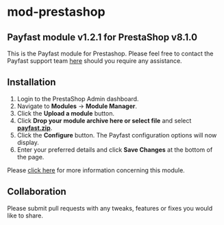# mod-prestashop

## Payfast module v1.2.1 for PrestaShop v8.1.0

This is the Payfast module for Prestashop. Please feel free to contact the Payfast support team [here](https://payfast.io/contact/) should you require any assistance.

## Installation
1. Login to the PrestaShop Admin dashboard.
2. Navigate to **Modules** -> **Module Manager**.
3. Click the **Upload a module** button.
4. Click **Drop your module archive here or select file** and select **[payfast.zip](https://github.com/Payfast/mod-prestashop/releases/download/v1.2.1/payfast.zip)**.
5. Click the **Configure** button. The Payfast configuration options will now display.
6. Enter your preferred details and click **Save Changes** at the bottom of the page.

Please [click here](https://payfast.io/integration/shopping-carts/prestashop/) for more information concerning this module.

## Collaboration

Please submit pull requests with any tweaks, features or fixes you would like to share.
